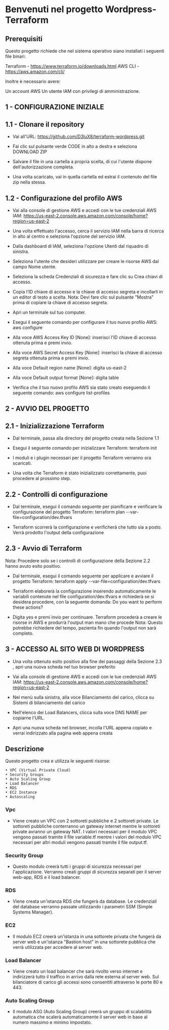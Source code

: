# Benvenuti nel progetto Wordpress-Terraform

## Prerequisiti
Questo progetto richiede che nel sistema operativo siano installati i seguenti file binari:

Terraform - https://www.terraform.io/downloads.html
AWS CLI - https://aws.amazon.com/cli/

Inoltre è necessario avere:

Un account AWS
Un utente IAM con privilegi di amministrazione.
  
## 1 - CONFIGURAZIONE INIZIALE

## 1.1 - Clonare il repository 

   - Vai all'URL: https://github.com/D3luX8/terraform-wordpress.git 
    
   - Fai clic sul pulsante verde CODE in alto a destra e seleziona DOWNLOAD ZIP

   - Salvare il file in una cartella a propria scelta, di cui l'utente dispone dell'autorizzazione completa.
   
   - Una volta scaricato, vai in quella cartella ed estrai il contenuto del file zip nella stessa.
   
## 1.2 - Configurazione del profilo AWS

   - Vai alla console di gestione AWS e accedi con le tue credenziali AWS IAM: 
     https://us-east-2.console.aws.amazon.com/console/home?region=us-east-2

   - Una volta effettuato l'accesso, cerca il servizio IAM nella barra di ricerca in alto al centro e seleziona l'opzione del servizio IAM.

   - Dalla dashboard di IAM, seleziona l'opzione Utenti dal riquadro di sinistra.

   - Seleziona l'utente che desideri utilizzare per creare le risorse AWS dal campo Nome utente.

   - Seleziona la scheda Credenziali di sicurezza e fare clic su Crea chiavi di accesso.
   
   - Copia l'ID chiave di accesso e la chiave di accesso segreta e incollarli in un editor di testo a scelta.
     Nota: Devi fare clic sul pulsante "Mostra" prima di copiare la chiave di accesso segreta.
	 
	 
   - Apri un terminale sul tuo computer.
   
   - Esegui il seguente comando per configurare il tuo nuovo profilo AWS:
     aws configure
	 
   - Alla voce AWS Access Key ID [None]: inserisci l'ID chiave di accesso ottenuta prima e premi invio.
   - Alla voce AWS Secret Access Key [None]: inserisci la chiave di accesso segreta ottenuta prima e premi invio.
   - Alla voce Default region name [None]: digita us-east-2
   - Alla voce Default output format [None]: digita table
   
   - Verifica che il tuo nuovo profilo AWS sia stato creato eseguendo il seguente comando:
     aws configure list-profiles
	 
	 
## 2 - AVVIO DEL PROGETTO

## 2.1 - Inizializzazione Terraform

   - Dal terminale, passa alla directory del progetto creata nella Sezione 1.1
   
   - Esegui il seguente comando per inizializzare Terraform:
     terraform init
	 
   - I moduli e i plugin necessari per il progetto Terraform verranno ora scaricati.
   
   - Una volta che Terraform è stato inizializzato correttamente, puoi procedere al prossimo step.
   
## 2.2 - Controlli di configurazione

   - Dal terminale, esegui il comando seguente per pianificare e verificare la configurazione del progetto Terraform:
     terraform plan --var-file=configuration/dev.tfvars
	 
   - Terraform scorrerà la configurazione e verificherà che tutto sia a posto. Verrà prodotto l'output della configurazione
   
   
## 2.3 - Avvio di Terraform

   Nota: Procedere solo se i controlli di configurazione della Sezione 2.2 hanno avuto esito positivo.
   
   - Dal terminale, esegui il comando seguente per applicare e avviare il progetto Terraform:
     terraform apply --var-file=configuration/dev.tfvars
	 
   - Terraform elaborerà la configurazione inserendo automaticamente le variabili contenute nel file configuration/dev.tfvars e richiederà se si desidera procedere, con la seguente domanda: Do you want to perform these actions?
   
   - Digita yes e premi invio per continuare. Terraform procederà a creare le risorse in AWS e produrrà l'output man mano che procede
     Nota: Questo potrebbe richiedere del tempo, pazienta fin quando l'output non sarà completo.
	 
	 
## 3 - ACCESSO AL SITO WEB DI WORDPRESS

   - Una volta ottenuto esito positivo alla fine dei passaggi della Sezione 2.3 , apri una nuova scheda nel tuo browser preferito
   
   - Vai alla console di gestione AWS e accedi con le tue credenziali AWS IAM: 
     https://us-east-2.console.aws.amazon.com/console/home?region=us-east-2
	 
   - Nel menù sulla sinistra, alla voce Bilanciamento del carico, clicca su Sistemi di bilanciamento del carico
   
   - Nell'elenco dei Load Balancers, clicca sulla voce DNS NAME per copiarne l'URL.
   
   - Apri una nuova scheda nel browser, incolla l'URL appena copiato e verrai indirizzato alla pagina web appena creata
	 
	 
	 
   
   
	 
## Descrizione
Questo progetto crea e utilizza le seguenti risorse:

    • VPC (Virtual Private Cloud)
    • Security Groups
    • Auto Scaling Group
    • Load Balancer
    • RDS
    • EC2 Instance
    • Autoscaling

### Vpc
- Viene creato un VPC con 2 sottoreti pubbliche e 2 sottoreti private. Le sottoreti pubbliche conterranno un gateway internet mentre le sottoreti private avranno un gateway NAT. I valori necessari per il modulo VPC vengono passati tramite il file variable.tf mentre i valori del modulo VPC necessari per altri moduli vengono passati tramite il file output.tf.

### Security Group
- Questo modulo creerà tutti i gruppi di sicurezza necessari per l'applicazione. Verranno creati gruppi di sicurezza separati per il server web-app, RDS e il load balancer.

### RDS
- Viene creata un'istanza RDS che fungerà da database. Le credenziali del database verranno passate utilizzando i parametri SSM (Simple Systems Manager).

### EC2 
- Il modulo EC2 creerà un'istanza in una sottorete privata che fungerà da server web e un'istanza "Bastion host" in una sottorete pubblica che verrà utilizzata per accedere al server web.

### Load Balancer
- Viene creato un load balancer che sarà rivolto verso internet e indirizzerà tutto il traffico in arrivo dalla rete esterna al server web. Sul bilanciatore di carico gli accessi sono consentiti attraverso le porte 80 e 443.

### Auto Scaling Group
- Il modulo ASG (Auto Scaling Group) creerà un gruppo di scalabilità automatica che scalerà automaticamente il server web in base al numero massimo e minimo impostato.
